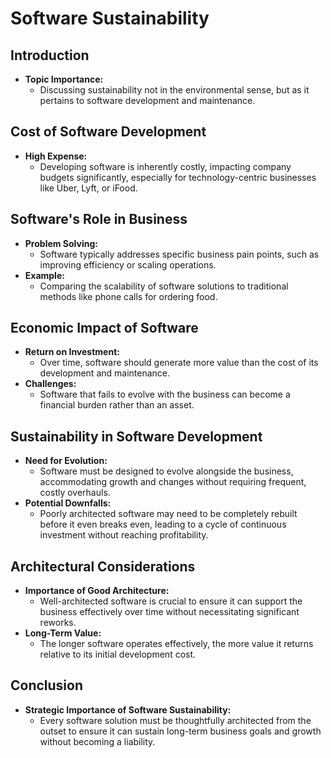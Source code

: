 # Software Sustainability

## Introduction
- **Topic Importance:**
    - Discussing sustainability not in the environmental sense, but as it pertains to software development and maintenance.

## Cost of Software Development
- **High Expense:**
    - Developing software is inherently costly, impacting company budgets significantly, especially for technology-centric businesses like Uber, Lyft, or iFood.

## Software's Role in Business
- **Problem Solving:**
    - Software typically addresses specific business pain points, such as improving efficiency or scaling operations.
- **Example:**
    - Comparing the scalability of software solutions to traditional methods like phone calls for ordering food.

## Economic Impact of Software
- **Return on Investment:**
    - Over time, software should generate more value than the cost of its development and maintenance.
- **Challenges:**
    - Software that fails to evolve with the business can become a financial burden rather than an asset.

## Sustainability in Software Development
- **Need for Evolution:**
    - Software must be designed to evolve alongside the business, accommodating growth and changes without requiring frequent, costly overhauls.
- **Potential Downfalls:**
    - Poorly architected software may need to be completely rebuilt before it even breaks even, leading to a cycle of continuous investment without reaching profitability.

## Architectural Considerations
- **Importance of Good Architecture:**
    - Well-architected software is crucial to ensure it can support the business effectively over time without necessitating significant reworks.
- **Long-Term Value:**
    - The longer software operates effectively, the more value it returns relative to its initial development cost.

## Conclusion
- **Strategic Importance of Software Sustainability:**
    - Every software solution must be thoughtfully architected from the outset to ensure it can sustain long-term business goals and growth without becoming a liability.
